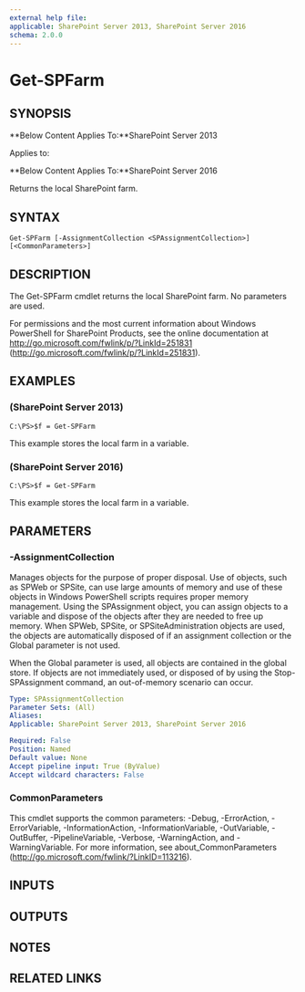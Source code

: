 ```yaml
---
external help file: 
applicable: SharePoint Server 2013, SharePoint Server 2016
schema: 2.0.0
---
```


# Get-SPFarm

## SYNOPSIS
**Below Content Applies To:**SharePoint Server 2013

Applies to:

**Below Content Applies To:**SharePoint Server 2016

Returns the local SharePoint farm.



## SYNTAX

```
Get-SPFarm [-AssignmentCollection <SPAssignmentCollection>] [<CommonParameters>]
```

## DESCRIPTION
The Get-SPFarm cmdlet returns the local SharePoint farm.
No parameters are used.

For permissions and the most current information about Windows PowerShell for SharePoint Products, see the online documentation at http://go.microsoft.com/fwlink/p/?LinkId=251831 (http://go.microsoft.com/fwlink/p/?LinkId=251831).

## EXAMPLES

###   (SharePoint Server 2013)
```
C:\PS>$f = Get-SPFarm
```

This example stores the local farm in a variable.

###   (SharePoint Server 2016)
```
C:\PS>$f = Get-SPFarm
```

This example stores the local farm in a variable.

## PARAMETERS

### -AssignmentCollection
Manages objects for the purpose of proper disposal.
Use of objects, such as SPWeb or SPSite, can use large amounts of memory and use of these objects in Windows PowerShell scripts requires proper memory management.
Using the SPAssignment object, you can assign objects to a variable and dispose of the objects after they are needed to free up memory.
When SPWeb, SPSite, or SPSiteAdministration objects are used, the objects are automatically disposed of if an assignment collection or the Global parameter is not used.

When the Global parameter is used, all objects are contained in the global store.
If objects are not immediately used, or disposed of by using the Stop-SPAssignment command, an out-of-memory scenario can occur.

```yaml
Type: SPAssignmentCollection
Parameter Sets: (All)
Aliases: 
Applicable: SharePoint Server 2013, SharePoint Server 2016

Required: False
Position: Named
Default value: None
Accept pipeline input: True (ByValue)
Accept wildcard characters: False
```

### CommonParameters
This cmdlet supports the common parameters: -Debug, -ErrorAction, -ErrorVariable, -InformationAction, -InformationVariable, -OutVariable, -OutBuffer, -PipelineVariable, -Verbose, -WarningAction, and -WarningVariable. For more information, see about_CommonParameters (http://go.microsoft.com/fwlink/?LinkID=113216).

## INPUTS

## OUTPUTS

## NOTES

## RELATED LINKS

